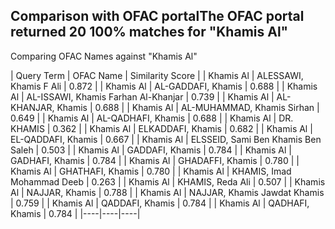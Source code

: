## Comparison with OFAC portalThe OFAC portal returned 20 100% matches for "Khamis Al"

Comparing OFAC Names against "Khamis Al"

| Query Term | OFAC Name | Similarity Score |
| Khamis Al |	ALESSAWI, Khamis F Ali	| 0.872 |
| Khamis Al |	AL-GADDAFI, Khamis	| 0.688 |
| Khamis Al |	AL-ISSAWI, Khamis Farhan Al-Khanjar	| 0.739 |
| Khamis Al |	AL-KHANJAR, Khamis	| 0.688 |
| Khamis Al |	AL-MUHAMMAD, Khamis Sirhan	| 0.649 |
| Khamis Al |	AL-QADHAFI, Khamis	| 0.688 |
| Khamis Al |	DR. KHAMIS	| 0.362 |
| Khamis Al |	ELKADDAFI, Khamis	| 0.682 |
| Khamis Al |	EL-QADDAFI, Khamis	| 0.667 |
| Khamis Al |	ELSSEID, Sami Ben Khamis Ben Saleh	| 0.503 |
| Khamis Al |	GADDAFI, Khamis	| 0.784 |
| Khamis Al |	GADHAFI, Khamis	| 0.784 |
| Khamis Al |	GHADAFFI, Khamis	| 0.780 |
| Khamis Al |	GHATHAFI, Khamis	| 0.780 |
| Khamis Al |	KHAMIS, Imad Mohammad Deeb	| 0.263 |
| Khamis Al |	KHAMIS, Reda Ali	| 0.507 |
| Khamis Al |	NAJJAR, Khamis	| 0.788 |
| Khamis Al |	NAJJAR, Khamis Jawdat Khamis	| 0.759 |
| Khamis Al |	QADDAFI, Khamis	| 0.784 |
| Khamis Al |	QADHAFI, Khamis	| 0.784 |
|----|----|----|
